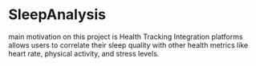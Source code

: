 # SleepAnalysis
main motivation on this project is Health Tracking Integration platforms allows users to correlate their sleep quality with other health metrics like heart rate, physical activity, and stress levels.
